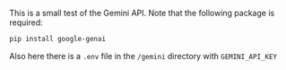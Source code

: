 This is a small test of the Gemini API. Note that the following package is required:

```bash
pip install google-genai
```

Also here there is a `.env` file in the `/gemini` directory with `GEMINI_API_KEY`